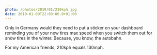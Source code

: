 ```yaml
---
photo: /photos/2019/01/210kph.jpg
date: 2019-01-09T22:00:00.0+01:00
---
```


Only in Germany would they need to put a sticker on your dashboard reminding you of your new tires max speed when you switch them out for snow tires in the winter. Because, you know, the autobahn.

For my American friends, 210kph equals 130mph.
